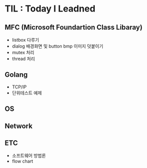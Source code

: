 # TIL : Today I Leadned

## MFC (Microsoft Foundartion Class Libaray)
+ listbox 다루기
+ dialog 배경화면 및 button bmp 이미지 덧붙이기
+ mutex 처리
+ thread 처리

## Golang
+ TCP/IP 
+ 단위테스트 예제

## OS

## Network

## ETC
+ 소프트웨어 방법론
+ flow chart 
